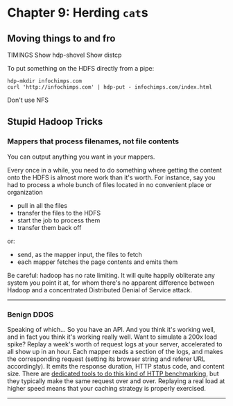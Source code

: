 # Chapter 9: Herding `cat`s

## Moving things to and fro

TIMINGS
Show hdp-shovel 
Show distcp

To put something on the HDFS directly from a pipe:

    hdp-mkdir infochimps.com
    curl 'http://infochimps.com' | hdp-put - infochimps.com/index.html

Don't use NFS

## Stupid Hadoop Tricks


### Mappers that process filenames, not file contents

You can output anything you want in your mappers. 

Every once in a while, you need to do something where getting the content onto the HDFS is almost more work than it's worth. For instance, say you had to process a whole bunch of files located in no convenient place or organization

* pull in all the files
* transfer the files to the HDFS
* start the job to process them
* transfer them back off

or: 

* send, as the mapper input, the files to fetch
* each mapper fetches the page contents and emits them 

Be careful: hadoop has no rate limiting. It will quite happily obliterate any system you point it at, for whom there's no apparent difference between Hadoop and a concentrated Distributed Denial of Service attack.

__________________________________________________________________________

### Benign DDOS

Speaking of which... So you have an API. And you think it's working well, and in fact you think it's working really well. Want to simulate a 200x load spike? Replay a week's worth of request logs at your server, accelerated to all show up in an hour. Each mapper reads a section of the logs, and makes the corresponding request (setting its browser string and referer URL accordingly). It emits the response duration, HTTP status code, and content size. There are [dedicated tools to do this kind of HTTP benchmarking](https://github.com/wg/wrk), but they typically make the same request over and over. Replaying a real load at higher speed means that your caching strategy is properly exercised.

__________________________________________________________________________